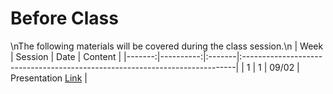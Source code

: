 Before Class
============================

\nThe following materials will be covered during the class session.\n
|   Week |   Session | Date   | Content                                                                     |
|-------:|----------:|:-------|:----------------------------------------------------------------------------|
|      1 |         1 | 09/02  | Presentation [Link](https://rpi.box.com/s/ldy9h2bfaz00gek5a9cotyz21sboab95) |
